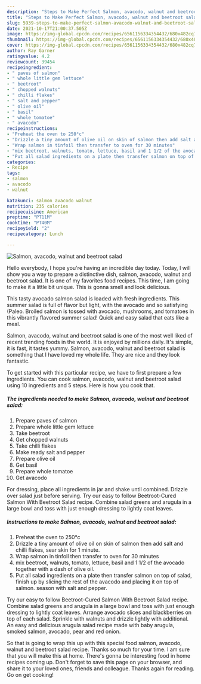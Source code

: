 ```yaml
---
description: "Steps to Make Perfect Salmon, avacodo, walnut and beetroot salad"
title: "Steps to Make Perfect Salmon, avacodo, walnut and beetroot salad"
slug: 5939-steps-to-make-perfect-salmon-avacodo-walnut-and-beetroot-salad
date: 2021-10-17T21:00:37.505Z
image: https://img-global.cpcdn.com/recipes/6561156334354432/680x482cq70/salmon-avacodo-walnut-and-beetroot-salad-recipe-main-photo.jpg
thumbnail: https://img-global.cpcdn.com/recipes/6561156334354432/680x482cq70/salmon-avacodo-walnut-and-beetroot-salad-recipe-main-photo.jpg
cover: https://img-global.cpcdn.com/recipes/6561156334354432/680x482cq70/salmon-avacodo-walnut-and-beetroot-salad-recipe-main-photo.jpg
author: Ray Garner
ratingvalue: 4.2
reviewcount: 39454
recipeingredient:
- " paves of salmon"
- " whole little gem lettuce"
- " beetroot"
- " chopped walnuts"
- " chilli flakes"
- " salt and pepper"
- " olive oil"
- " basil"
- " whole tomatoe"
- " avacodo"
recipeinstructions:
- "Preheat the oven to 250°c"
- "Drizzle a tiny amount of olive oil on skin of salmon then add salt and chilli flakes, sear skin for 1 minute."
- "Wrap salmon in tinfoil then transfer to oven for 30 minutes"
- "mix beetroot, walnuts, tomato, lettuce, basil and 1 1/2 of the avocado together with a dash of olive oil."
- "Put all salad ingredients on a plate then transfer salmon on top of salad, finish up by slicing the rest of the avacodo and placing it on top of salmon. season with salt and pepper."
categories:
- Recipe
tags:
- salmon
- avacodo
- walnut

katakunci: salmon avacodo walnut 
nutrition: 235 calories
recipecuisine: American
preptime: "PT11M"
cooktime: "PT40M"
recipeyield: "2"
recipecategory: Lunch

---
```



![Salmon, avacodo, walnut and beetroot salad](https://img-global.cpcdn.com/recipes/6561156334354432/680x482cq70/salmon-avacodo-walnut-and-beetroot-salad-recipe-main-photo.jpg)

Hello everybody, I hope you're having an incredible day today. Today, I will show you a way to prepare a distinctive dish, salmon, avacodo, walnut and beetroot salad. It is one of my favorites food recipes. This time, I am going to make it a little bit unique. This is gonna smell and look delicious.

This tasty avocado salmon salad is loaded with fresh ingredients. This summer salad is full of flavor but light, with the avocado and so satisfying (Paleo. Broiled salmon is tossed with avocado, mushrooms, and tomatoes in this vibrantly flavored summer salad! Quick and easy salad that eats like a meal.

Salmon, avacodo, walnut and beetroot salad is one of the most well liked of recent trending foods in the world. It is enjoyed by millions daily. It's simple, it is fast, it tastes yummy. Salmon, avacodo, walnut and beetroot salad is something that I have loved my whole life. They are nice and they look fantastic.


To get started with this particular recipe, we have to first prepare a few ingredients. You can cook salmon, avacodo, walnut and beetroot salad using 10 ingredients and 5 steps. Here is how you cook that.

<!--inarticleads1-->

##### The ingredients needed to make Salmon, avacodo, walnut and beetroot salad:

1. Prepare  paves of salmon
1. Prepare  whole little gem lettuce
1. Take  beetroot
1. Get  chopped walnuts
1. Take  chilli flakes
1. Make ready  salt and pepper
1. Prepare  olive oil
1. Get  basil
1. Prepare  whole tomatoe
1. Get  avacodo


For dressing, place all ingredients in jar and shake until combined. Drizzle over salad just before serving. Try our easy to follow Beetroot-Cured Salmon With Beetroot Salad recipe. Combine salad greens and arugula in a large bowl and toss with just enough dressing to lightly coat leaves. 

<!--inarticleads2-->

##### Instructions to make Salmon, avacodo, walnut and beetroot salad:

1. Preheat the oven to 250°c
1. Drizzle a tiny amount of olive oil on skin of salmon then add salt and chilli flakes, sear skin for 1 minute.
1. Wrap salmon in tinfoil then transfer to oven for 30 minutes
1. mix beetroot, walnuts, tomato, lettuce, basil and 1 1/2 of the avocado together with a dash of olive oil.
1. Put all salad ingredients on a plate then transfer salmon on top of salad, finish up by slicing the rest of the avacodo and placing it on top of salmon. season with salt and pepper.


Try our easy to follow Beetroot-Cured Salmon With Beetroot Salad recipe. Combine salad greens and arugula in a large bowl and toss with just enough dressing to lightly coat leaves. Arrange avocado slices and blackberries on top of each salad. Sprinkle with walnuts and drizzle lightly with additional. An easy and delicious arugula salad recipe made with baby arugula, smoked salmon, avocado, pear and red onion. 

So that is going to wrap this up with this special food salmon, avacodo, walnut and beetroot salad recipe. Thanks so much for your time. I am sure that you will make this at home. There's gonna be interesting food in home recipes coming up. Don't forget to save this page on your browser, and share it to your loved ones, friends and colleague. Thanks again for reading. Go on get cooking!

